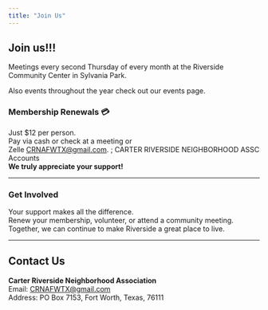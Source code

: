 ```yaml
---
title: "Join Us"
---
```


## Join us!!!

Meetings every second Thursday of every month at the Riverside Community Center in Sylvania Park.

Also events throughout the year check out our events page.


### Membership Renewals 💳

Just $12 per person. \
Pay via cash or check at a meeting or \
Zelle CRNAFWTX@gmail.com.  ; CARTER RIVERSIDE NEIGHBORHOOD ASSC Accounts \
**We truly appreciate your support!**

---
### Get Involved

Your support makes all the difference.\
 Renew your membership, volunteer, or attend a community meeting.\
Together, we can continue to make Riverside a great place to live.

---

## Contact Us

**Carter Riverside Neighborhood Association**  
Email: [CRNAFWTX@gmail.com](mailto:CRNAFWTX@gmail.com)  
Address: PO Box 7153, Fort Worth, Texas, 76111
